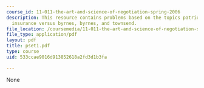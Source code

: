 ```yaml
---
course_id: 11-011-the-art-and-science-of-negotiation-spring-2006
description: This resource contains problems based on the topics patriot national
  insurance versus byrnes, byrnes, and townsend.
file_location: /coursemedia/11-011-the-art-and-science-of-negotiation-spring-2006/533ccae9016d913852618a2fd3d1b3fa_pset1.pdf
file_type: application/pdf
layout: pdf
title: pset1.pdf
type: course
uid: 533ccae9016d913852618a2fd3d1b3fa

---
```

None